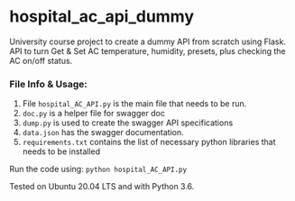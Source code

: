 # hospital_ac_api_dummy

University course project to create a dummy API from scratch using Flask.
API to turn Get & Set AC temperature, humidity, presets, plus checking the AC on/off status.


### File Info & Usage:
1. File `hospital_AC_API.py` is the main file that needs to be run.
2. `doc.py` is a helper file for swagger doc
3. `dump.py` is used to create the swagger API specifications
4. `data.json` has the swagger documentation.
5. `requirements.txt` contains the list of necessary python libraries that needs to be installed

Run the code using:
`python hospital_AC_API.py`

Tested on Ubuntu 20.04 LTS and with Python 3.6.
